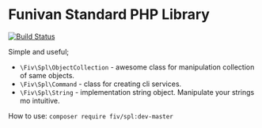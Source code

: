 Funivan Standard PHP Library
=====

[![Build Status](https://travis-ci.org/funivan/spl.png?branch=master)](https://travis-ci.org/funivan/spl)

Simple and useful;

* `\Fiv\Spl\ObjectCollection` - awesome class for manipulation collection of same objects.
* `\Fiv\Spl\Command` - class for creating cli services.
* `\Fiv\Spl\String`  - implementation string object. Manipulate your strings mo intuitive.


How to use:
`composer require fiv/spl:dev-master`